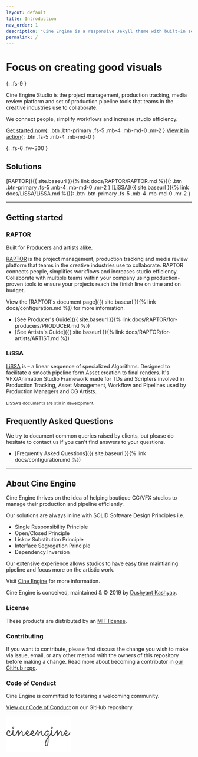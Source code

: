 ```yaml
---
layout: default
title: Introduction
nav_order: 1
description: "Cine Engine is a responsive Jekyll theme with built-in search that is easily customizable and hosted on GitHub Pages."
permalink: /
---
```


# Focus on creating good visuals
{: .fs-9 }

Cine Engine Studio is the project management, production tracking, media review platform and set of production pipeline tools that teams in the creative industries use to collaborate. 

We connect people, simplify workflows and increase studio efficiency.

[Get started now](#getting-started){: .btn .btn-primary .fs-5 .mb-4 .mb-md-0 .mr-2 } [View it in action](https://youtube.com/cineengine){: .btn .fs-5 .mb-4 .mb-md-0 }

{: .fs-6 .fw-300 }

## Solutions 

[RAPTOR]({{ site.baseurl }}{% link docs/RAPTOR/RAPTOR.md %}){: .btn .btn-primary .fs-5 .mb-4 .mb-md-0 .mr-2 } [LiSSA]({{ site.baseurl }}{% link docs/LiSSA/LiSSA.md %}){: .btn .btn-primary .fs-5 .mb-4 .mb-md-0 .mr-2 }

---

## Getting started

### RAPTOR

Built for Producers and artists alike. 

[RAPTOR](https://cineengine.com/raptor) is the project management, production tracking and media review platform that teams in the creative industries use to collaborate. RAPTOR connects people, simplifies workflows and increases studio efficiency. Collaborate with multiple teams within your company using production-proven tools to ensure your projects reach the finish line on time and on budget.

View the [RAPTOR's document page]({{ site.baseurl }}{% link docs/configuration.md %}) for more information.

- [See Producer's Guide]({{ site.baseurl }}{% link docs/RAPTOR/for-producers/PRODUCER.md %})
- [See Artists's Guide]({{ site.baseurl }}{% link docs/RAPTOR/for-artists/ARTIST.md %})

### LiSSA

[LiSSA](https://cineengine.com/lissa) is – a linear sequence of specialized Algorithms. Designed to facilitate a smooth pipeline form Asset creation to final renders. 
It's VFX/Animation Studio Framework made for TDs and Scripters involved in Production Tracking, Asset Management, Workflow and Pipelines used by Production Managers and CG Artists.

<small>LiSSA's documents are still in development. </small>

## Frequently Asked Questions

We try to document common queries raised by clients, but please do hesitate to contact us if you can't find answers to your questions.

- [Frequently Asked Questions]({{ site.baseurl }}{% link docs/configuration.md %})

---

## About Cine Engine

Cine Engine thrives on the idea of helping boutique CG/VFX studios to manage their production and pipeline efficiently.

Our solutions are always inline with SOLID Software Design Principles i.e. 

- Single Responsibility Principle
- Open/Closed Principle
- Liskov Substitution Principle
- Interface Segregation Principle
- Dependency Inversion

Our extensive experience allows studios to have easy time maintianing pipeline and focus more on the artistic work.

Visit [Cine Engine](https://cineengine.com/) for more information.

Cine Engine is conceived, maintained & &copy; 2019 by [Dushyant Kashyap](http://dushyant.info).

### License

These products are distributed by an [MIT license](https://github.com/pmarsceill/just-the-docs/tree/master/LICENSE.txt).

### Contributing

If you want to contribute, please first discuss the change you wish to make via issue,
email, or any other method with the owners of this repository before making a change. Read more about becoming a contributor in [our GitHub repo](https://github.com/cineengine/cineengine-docs#contributing).

### Code of Conduct

Cine Engine is committed to fostering a welcoming community.

[View our Code of Conduct](https://github.com/cineengine/cineengine-docs/tree/master/CODE_OF_CONDUCT.md) on our GitHub repository.

![Cine Engine Logo](assets/images/logo3.jpg)

